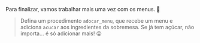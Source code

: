 Para finalizar, vamos trabalhar mais uma vez com os menus. :page_facing_up:

> Defina um procedimento `adocar_menu`, que recebe um menu e adiciona `acucar` aos ingredientes da sobremesa. Se  já tem açúcar, não importa... é só adicionar mais! :stuck_out_tongue:
